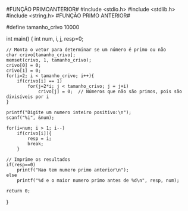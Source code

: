 #FUNÇÃO PRIMOANTERIOR#
#include <stdio.h>
#include <stdlib.h>
#include <string.h>
#FUNÇÃO PRIMO ANTERIOR#

#define tamanho_crivo 10000

int main()
{
    int num, i, j, resp=0;

    // Monta o vetor para determinar se um número é primo ou não
    char crivo[tamanho_crivo];
    memset(crivo, 1, tamanho_crivo);
    crivo[0] = 0;
    crivo[1] = 0;
    for(i=2; i < tamanho_crivo; i++){
        if(crivo[i] == 1)
            for(j=2*i; j < tamanho_crivo; j = j+i)
                crivo[j] = 0;  // Números que não são primos, pois são divisíveis por i 
    }

    printf("Digite um numero inteiro positivo:\n");
    scanf("%i", &num);

    for(i=num; i > 1; i--)
        if(crivo[i]){
            resp = i;
            break;
        }

    // Imprime os resultados
    if(resp==0)
        printf("Nao tem numero primo anterior\n");
    else
        printf("%d e o maior numero primo antes de %d\n", resp, num);

    return 0;
}
